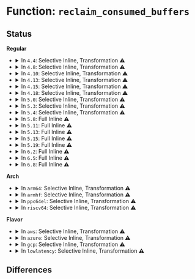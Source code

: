 # Function: <code>reclaim_consumed_buffers</code>

## Status
<b>Regular</b>
<ul>
<li>
<details>
<summary>In <code>4.4</code>: Selective Inline, Transformation ⚠️</summary>

**Collision:** Unique Static

**Inline:** Selective

**Transformation:** True

**Instances:**

```
In drivers/char/virtio_console.c (ffffffff81516b30)
Location: drivers/char/virtio_console.c:600
Inline: True
Inline callers:
  - drivers/char/virtio_console.c:__send_to_port
  - drivers/char/virtio_console.c:port_fops_release
  - drivers/char/virtio_console.c:remove_port_data
  - drivers/char/virtio_console.c:port_fops_open
Direct callers:
  - drivers/char/virtio_console.c:__send_to_port
  - drivers/char/virtio_console.c:port_fops_release
  - drivers/char/virtio_console.c:remove_port_data
  - drivers/char/virtio_console.c:port_fops_open
```
**Symbols:**

```
ffffffff81516b30-ffffffff81516b90: reclaim_consumed_buffers.part.18 (STB_LOCAL)
```
</details>
</li>
<li>
<details>
<summary>In <code>4.8</code>: Selective Inline, Transformation ⚠️</summary>

**Collision:** Unique Static

**Inline:** Selective

**Transformation:** True

**Instances:**

```
In drivers/char/virtio_console.c (ffffffff8156aa6d)
Location: drivers/char/virtio_console.c:607
Inline: True
Inline callers:
  - drivers/char/virtio_console.c:remove_port_data
  - drivers/char/virtio_console.c:port_fops_open
  - drivers/char/virtio_console.c:port_fops_release
  - drivers/char/virtio_console.c:__send_to_port
Direct callers:
  - drivers/char/virtio_console.c:remove_port_data
  - drivers/char/virtio_console.c:port_fops_open
  - drivers/char/virtio_console.c:port_fops_release
  - drivers/char/virtio_console.c:__send_to_port
```
**Symbols:**

```
ffffffff815697d0-ffffffff81569830: reclaim_consumed_buffers.part.21 (STB_LOCAL)
```
</details>
</li>
<li>
<details>
<summary>In <code>4.10</code>: Selective Inline, Transformation ⚠️</summary>

**Collision:** Unique Static

**Inline:** Selective

**Transformation:** True

**Instances:**

```
In drivers/char/virtio_console.c (ffffffff815971bb)
Location: drivers/char/virtio_console.c:606
Inline: True
Inline callers:
  - drivers/char/virtio_console.c:remove_port_data
  - drivers/char/virtio_console.c:port_fops_open
  - drivers/char/virtio_console.c:port_fops_release
  - drivers/char/virtio_console.c:__send_to_port
Direct callers:
  - drivers/char/virtio_console.c:remove_port_data
  - drivers/char/virtio_console.c:port_fops_open
  - drivers/char/virtio_console.c:port_fops_release
  - drivers/char/virtio_console.c:__send_to_port
```
**Symbols:**

```
ffffffff81595f10-ffffffff81595f70: reclaim_consumed_buffers.part.23 (STB_LOCAL)
```
</details>
</li>
<li>
<details>
<summary>In <code>4.13</code>: Selective Inline, Transformation ⚠️</summary>

**Collision:** Unique Static

**Inline:** Selective

**Transformation:** True

**Instances:**

```
In drivers/char/virtio_console.c (ffffffff815ab1ab)
Location: drivers/char/virtio_console.c:606
Inline: True
Inline callers:
  - drivers/char/virtio_console.c:remove_port_data
  - drivers/char/virtio_console.c:port_fops_open
  - drivers/char/virtio_console.c:port_fops_release
  - drivers/char/virtio_console.c:__send_to_port
Direct callers:
  - drivers/char/virtio_console.c:remove_port_data
  - drivers/char/virtio_console.c:port_fops_open
  - drivers/char/virtio_console.c:port_fops_release
  - drivers/char/virtio_console.c:__send_to_port
```
**Symbols:**

```
ffffffff815a9cb0-ffffffff815a9d10: reclaim_consumed_buffers.part.21 (STB_LOCAL)
```
</details>
</li>
<li>
<details>
<summary>In <code>4.15</code>: Selective Inline, Transformation ⚠️</summary>

**Collision:** Unique Static

**Inline:** Selective

**Transformation:** True

**Instances:**

```
In drivers/char/virtio_console.c (ffffffff81611b3b)
Location: drivers/char/virtio_console.c:603
Inline: True
Inline callers:
  - drivers/char/virtio_console.c:remove_port_data
  - drivers/char/virtio_console.c:port_fops_open
  - drivers/char/virtio_console.c:port_fops_release
  - drivers/char/virtio_console.c:__send_to_port
Direct callers:
  - drivers/char/virtio_console.c:remove_port_data
  - drivers/char/virtio_console.c:port_fops_open
  - drivers/char/virtio_console.c:port_fops_release
  - drivers/char/virtio_console.c:__send_to_port
```
**Symbols:**

```
ffffffff81610610-ffffffff81610670: reclaim_consumed_buffers.part.21 (STB_LOCAL)
```
</details>
</li>
<li>
<details>
<summary>In <code>4.18</code>: Selective Inline, Transformation ⚠️</summary>

**Collision:** Unique Static

**Inline:** Selective

**Transformation:** True

**Instances:**

```
In drivers/char/virtio_console.c (ffffffff8164b710)
Location: drivers/char/virtio_console.c:602
Inline: True
Inline callers:
  - drivers/char/virtio_console.c:remove_port_data
  - drivers/char/virtio_console.c:port_fops_open
  - drivers/char/virtio_console.c:port_fops_release
  - drivers/char/virtio_console.c:__send_to_port
Direct callers:
  - drivers/char/virtio_console.c:remove_port_data
  - drivers/char/virtio_console.c:port_fops_open
  - drivers/char/virtio_console.c:port_fops_release
  - drivers/char/virtio_console.c:__send_to_port
```
**Symbols:**

```
ffffffff8164a100-ffffffff8164a160: reclaim_consumed_buffers.part.24 (STB_LOCAL)
```
</details>
</li>
<li>
<details>
<summary>In <code>5.0</code>: Selective Inline, Transformation ⚠️</summary>

**Collision:** Unique Static

**Inline:** Selective

**Transformation:** True

**Instances:**

```
In drivers/char/virtio_console.c (ffffffff81669790)
Location: drivers/char/virtio_console.c:602
Inline: True
Inline callers:
  - drivers/char/virtio_console.c:remove_port_data
  - drivers/char/virtio_console.c:port_fops_open
  - drivers/char/virtio_console.c:port_fops_release
  - drivers/char/virtio_console.c:__send_to_port
Direct callers:
  - drivers/char/virtio_console.c:remove_port_data
  - drivers/char/virtio_console.c:port_fops_open
  - drivers/char/virtio_console.c:port_fops_release
  - drivers/char/virtio_console.c:__send_to_port
```
**Symbols:**

```
ffffffff816684f0-ffffffff81668550: reclaim_consumed_buffers.part.21 (STB_LOCAL)
```
</details>
</li>
<li>
<details>
<summary>In <code>5.3</code>: Selective Inline, Transformation ⚠️</summary>

**Collision:** Unique Static

**Inline:** Selective

**Transformation:** True

**Instances:**

```
In drivers/char/virtio_console.c (ffffffff8169ee92)
Location: drivers/char/virtio_console.c:589
Inline: True
Inline callers:
  - drivers/char/virtio_console.c:remove_port_data
  - drivers/char/virtio_console.c:port_fops_open
  - drivers/char/virtio_console.c:port_fops_release
  - drivers/char/virtio_console.c:__send_to_port
Direct callers:
  - drivers/char/virtio_console.c:remove_port_data
  - drivers/char/virtio_console.c:port_fops_open
  - drivers/char/virtio_console.c:port_fops_release
  - drivers/char/virtio_console.c:__send_to_port
```
**Symbols:**

```
ffffffff8169df70-ffffffff8169dfd0: reclaim_consumed_buffers.part.0 (STB_LOCAL)
```
</details>
</li>
<li>
<details>
<summary>In <code>5.4</code>: Selective Inline, Transformation ⚠️</summary>

**Collision:** Unique Static

**Inline:** Selective

**Transformation:** True

**Instances:**

```
In drivers/char/virtio_console.c (ffffffff816c1c22)
Location: drivers/char/virtio_console.c:589
Inline: True
Inline callers:
  - drivers/char/virtio_console.c:remove_port_data
  - drivers/char/virtio_console.c:port_fops_open
  - drivers/char/virtio_console.c:port_fops_release
  - drivers/char/virtio_console.c:__send_to_port
Direct callers:
  - drivers/char/virtio_console.c:remove_port_data
  - drivers/char/virtio_console.c:port_fops_open
  - drivers/char/virtio_console.c:port_fops_release
  - drivers/char/virtio_console.c:__send_to_port
```
**Symbols:**

```
ffffffff816c0ce0-ffffffff816c0d40: reclaim_consumed_buffers.part.0 (STB_LOCAL)
```
</details>
</li>
<li>
<details>
<summary>In <code>5.8</code>: Full Inline ⚠️</summary>

**Collision:** Unique Static

**Inline:** Full

**Transformation:** False

**Instances:**

```
In drivers/char/virtio_console.c (ffffffff81775d63)
Location: drivers/char/virtio_console.c:589
Inline: True
Inline callers:
  - drivers/char/virtio_console.c:remove_port_data
  - drivers/char/virtio_console.c:remove_port_data
  - drivers/char/virtio_console.c:port_fops_open
  - drivers/char/virtio_console.c:port_fops_open
  - drivers/char/virtio_console.c:port_fops_release
  - drivers/char/virtio_console.c:port_fops_release
  - drivers/char/virtio_console.c:port_fops_poll
  - drivers/char/virtio_console.c:port_fops_poll
  - drivers/char/virtio_console.c:wait_port_writable
  - drivers/char/virtio_console.c:wait_port_writable
  - drivers/char/virtio_console.c:wait_port_writable
  - drivers/char/virtio_console.c:wait_port_writable
  - drivers/char/virtio_console.c:wait_port_writable
  - drivers/char/virtio_console.c:wait_port_writable
  - drivers/char/virtio_console.c:__send_to_port
  - drivers/char/virtio_console.c:__send_to_port
```
</details>
</li>
<li>
<details>
<summary>In <code>5.11</code>: Full Inline ⚠️</summary>

**Collision:** Unique Static

**Inline:** Full

**Transformation:** False

**Instances:**

```
In drivers/char/virtio_console.c (ffffffff81790a93)
Location: drivers/char/virtio_console.c:589
Inline: True
Inline callers:
  - drivers/char/virtio_console.c:remove_port_data
  - drivers/char/virtio_console.c:remove_port_data
  - drivers/char/virtio_console.c:port_fops_open
  - drivers/char/virtio_console.c:port_fops_open
  - drivers/char/virtio_console.c:port_fops_release
  - drivers/char/virtio_console.c:port_fops_release
  - drivers/char/virtio_console.c:port_fops_poll
  - drivers/char/virtio_console.c:port_fops_poll
  - drivers/char/virtio_console.c:wait_port_writable
  - drivers/char/virtio_console.c:wait_port_writable
  - drivers/char/virtio_console.c:wait_port_writable
  - drivers/char/virtio_console.c:wait_port_writable
  - drivers/char/virtio_console.c:wait_port_writable
  - drivers/char/virtio_console.c:wait_port_writable
  - drivers/char/virtio_console.c:__send_to_port
  - drivers/char/virtio_console.c:__send_to_port
```
</details>
</li>
<li>
<details>
<summary>In <code>5.13</code>: Full Inline ⚠️</summary>

**Collision:** Unique Static

**Inline:** Full

**Transformation:** False

**Instances:**

```
In drivers/char/virtio_console.c (ffffffff81773873)
Location: drivers/char/virtio_console.c:589
Inline: True
Inline callers:
  - drivers/char/virtio_console.c:remove_port_data
  - drivers/char/virtio_console.c:remove_port_data
  - drivers/char/virtio_console.c:port_fops_open
  - drivers/char/virtio_console.c:port_fops_open
  - drivers/char/virtio_console.c:port_fops_release
  - drivers/char/virtio_console.c:port_fops_release
  - drivers/char/virtio_console.c:port_fops_poll
  - drivers/char/virtio_console.c:port_fops_poll
  - drivers/char/virtio_console.c:wait_port_writable
  - drivers/char/virtio_console.c:wait_port_writable
  - drivers/char/virtio_console.c:wait_port_writable
  - drivers/char/virtio_console.c:wait_port_writable
  - drivers/char/virtio_console.c:wait_port_writable
  - drivers/char/virtio_console.c:wait_port_writable
  - drivers/char/virtio_console.c:__send_to_port
  - drivers/char/virtio_console.c:__send_to_port
```
</details>
</li>
<li>
<details>
<summary>In <code>5.15</code>: Full Inline ⚠️</summary>

**Collision:** Unique Static

**Inline:** Full

**Transformation:** False

**Instances:**

```
In drivers/char/virtio_console.c (ffffffff817f96b3)
Location: drivers/char/virtio_console.c:589
Inline: True
Inline callers:
  - drivers/char/virtio_console.c:remove_port_data
  - drivers/char/virtio_console.c:remove_port_data
  - drivers/char/virtio_console.c:port_fops_open
  - drivers/char/virtio_console.c:port_fops_open
  - drivers/char/virtio_console.c:port_fops_release
  - drivers/char/virtio_console.c:port_fops_release
  - drivers/char/virtio_console.c:__send_to_port
  - drivers/char/virtio_console.c:__send_to_port
```
</details>
</li>
<li>
<details>
<summary>In <code>5.19</code>: Full Inline ⚠️</summary>

**Collision:** Unique Static

**Inline:** Full

**Transformation:** False

**Instances:**

```
In drivers/char/virtio_console.c (ffffffff81937e16)
Location: drivers/char/virtio_console.c:590
Inline: True
Inline callers:
  - drivers/char/virtio_console.c:virtcons_freeze
  - drivers/char/virtio_console.c:unplug_port
  - drivers/char/virtio_console.c:port_fops_open
  - drivers/char/virtio_console.c:port_fops_release
  - drivers/char/virtio_console.c:__send_to_port
```
</details>
</li>
<li>
<details>
<summary>In <code>6.2</code>: Full Inline ⚠️</summary>

**Collision:** Unique Static

**Inline:** Full

**Transformation:** False

**Instances:**

```
In drivers/char/virtio_console.c (ffffffff81a97ad6)
Location: drivers/char/virtio_console.c:582
Inline: True
Inline callers:
  - drivers/char/virtio_console.c:virtcons_freeze
  - drivers/char/virtio_console.c:unplug_port
  - drivers/char/virtio_console.c:port_fops_open
  - drivers/char/virtio_console.c:port_fops_release
  - drivers/char/virtio_console.c:__send_to_port
```
</details>
</li>
<li>
<details>
<summary>In <code>6.5</code>: Full Inline ⚠️</summary>

**Collision:** Unique Static

**Inline:** Full

**Transformation:** False

**Instances:**

```
In drivers/char/virtio_console.c (ffffffff81ae32e6)
Location: drivers/char/virtio_console.c:583
Inline: True
Inline callers:
  - drivers/char/virtio_console.c:virtcons_freeze
  - drivers/char/virtio_console.c:unplug_port
  - drivers/char/virtio_console.c:port_fops_open
  - drivers/char/virtio_console.c:port_fops_release
  - drivers/char/virtio_console.c:__send_to_port
```
</details>
</li>
<li>
<details>
<summary>In <code>6.8</code>: Full Inline ⚠️</summary>

**Collision:** Unique Static

**Inline:** Full

**Transformation:** False

**Instances:**

```
In drivers/char/virtio_console.c (ffffffff81b366a6)
Location: drivers/char/virtio_console.c:580
Inline: True
Inline callers:
  - drivers/char/virtio_console.c:virtcons_freeze
  - drivers/char/virtio_console.c:unplug_port
  - drivers/char/virtio_console.c:port_fops_open
  - drivers/char/virtio_console.c:port_fops_release
  - drivers/char/virtio_console.c:__send_to_port
```
</details>
</li>
</ul>
<b>Arch</b>
<ul>
<li>
<details>
<summary>In <code>arm64</code>: Selective Inline, Transformation ⚠️</summary>

**Collision:** Unique Static

**Inline:** Selective

**Transformation:** True

**Instances:**

```
In drivers/char/virtio_console.c (ffff8000108b47d8)
Location: drivers/char/virtio_console.c:589
Inline: True
Inline callers:
  - drivers/char/virtio_console.c:remove_port_data
  - drivers/char/virtio_console.c:port_fops_open
  - drivers/char/virtio_console.c:port_fops_release
  - drivers/char/virtio_console.c:__send_to_port
Direct callers:
  - drivers/char/virtio_console.c:remove_port_data
  - drivers/char/virtio_console.c:port_fops_open
  - drivers/char/virtio_console.c:port_fops_release
  - drivers/char/virtio_console.c:__send_to_port
```
**Symbols:**

```
ffff8000108b3980-ffff8000108b39ec: reclaim_consumed_buffers.part.0 (STB_LOCAL)
```
</details>
</li>
<li>
<details>
<summary>In <code>armhf</code>: Selective Inline, Transformation ⚠️</summary>

**Collision:** Unique Static

**Inline:** Selective

**Transformation:** True

**Instances:**

```
In drivers/char/virtio_console.c (c09adc84)
Location: drivers/char/virtio_console.c:589
Inline: True
Inline callers:
  - drivers/char/virtio_console.c:remove_port_data
  - drivers/char/virtio_console.c:port_fops_open
  - drivers/char/virtio_console.c:port_fops_release
  - drivers/char/virtio_console.c:__send_to_port
Direct callers:
  - drivers/char/virtio_console.c:remove_port_data
  - drivers/char/virtio_console.c:port_fops_open
  - drivers/char/virtio_console.c:port_fops_release
  - drivers/char/virtio_console.c:__send_to_port
```
**Symbols:**

```
c09ad974-c09ad9f0: reclaim_consumed_buffers.part.0 (STB_LOCAL)
```
</details>
</li>
<li>
<details>
<summary>In <code>ppc64el</code>: Selective Inline, Transformation ⚠️</summary>

**Collision:** Unique Static

**Inline:** Selective

**Transformation:** True

**Instances:**

```
In drivers/char/virtio_console.c (c00000000094d908)
Location: drivers/char/virtio_console.c:589
Inline: True
Inline callers:
  - drivers/char/virtio_console.c:remove_port_data
  - drivers/char/virtio_console.c:port_fops_open
  - drivers/char/virtio_console.c:port_fops_release
  - drivers/char/virtio_console.c:__send_to_port
Direct callers:
  - drivers/char/virtio_console.c:remove_port_data
  - drivers/char/virtio_console.c:port_fops_open
  - drivers/char/virtio_console.c:port_fops_release
  - drivers/char/virtio_console.c:__send_to_port
```
**Symbols:**

```
c00000000094c120-c00000000094c1b8: reclaim_consumed_buffers.part.0 (STB_LOCAL)
```
</details>
</li>
<li>
<details>
<summary>In <code>riscv64</code>: Selective Inline, Transformation ⚠️</summary>

**Collision:** Unique Static

**Inline:** Selective

**Transformation:** True

**Instances:**

```
In drivers/char/virtio_console.c (ffffffe00056668e)
Location: drivers/char/virtio_console.c:589
Inline: True
Inline callers:
  - drivers/char/virtio_console.c:unplug_port
  - drivers/char/virtio_console.c:port_fops_open
  - drivers/char/virtio_console.c:port_fops_release
  - drivers/char/virtio_console.c:__send_to_port
Direct callers:
  - drivers/char/virtio_console.c:unplug_port
  - drivers/char/virtio_console.c:port_fops_open
  - drivers/char/virtio_console.c:port_fops_release
  - drivers/char/virtio_console.c:__send_to_port
```
**Symbols:**

```
ffffffe000565098-ffffffe0005650d6: reclaim_consumed_buffers.part.0 (STB_LOCAL)
```
</details>
</li>
</ul>
<b>Flavor</b>
<ul>
<li>
<details>
<summary>In <code>aws</code>: Selective Inline, Transformation ⚠️</summary>

**Collision:** Unique Static

**Inline:** Selective

**Transformation:** True

**Instances:**

```
In drivers/char/virtio_console.c (ffffffff81687672)
Location: drivers/char/virtio_console.c:589
Inline: True
Inline callers:
  - drivers/char/virtio_console.c:remove_port_data
  - drivers/char/virtio_console.c:port_fops_open
  - drivers/char/virtio_console.c:port_fops_release
  - drivers/char/virtio_console.c:__send_to_port
Direct callers:
  - drivers/char/virtio_console.c:remove_port_data
  - drivers/char/virtio_console.c:port_fops_open
  - drivers/char/virtio_console.c:port_fops_release
  - drivers/char/virtio_console.c:__send_to_port
```
**Symbols:**

```
ffffffff81686730-ffffffff81686790: reclaim_consumed_buffers.part.0 (STB_LOCAL)
```
</details>
</li>
<li>
<details>
<summary>In <code>azure</code>: Selective Inline, Transformation ⚠️</summary>

**Collision:** Unique Static

**Inline:** Selective

**Transformation:** True

**Instances:**

```
In drivers/char/virtio_console.c (ffffffff8166525c)
Location: drivers/char/virtio_console.c:589
Inline: True
Inline callers:
  - drivers/char/virtio_console.c:remove_port_data
  - drivers/char/virtio_console.c:port_fops_open
  - drivers/char/virtio_console.c:port_fops_release
  - drivers/char/virtio_console.c:__send_to_port
Direct callers:
  - drivers/char/virtio_console.c:remove_port_data
  - drivers/char/virtio_console.c:port_fops_open
  - drivers/char/virtio_console.c:port_fops_release
  - drivers/char/virtio_console.c:__send_to_port
```
**Symbols:**

```
ffffffff81664600-ffffffff8166465e: reclaim_consumed_buffers.part.0 (STB_LOCAL)
```
</details>
</li>
<li>
<details>
<summary>In <code>gcp</code>: Selective Inline, Transformation ⚠️</summary>

**Collision:** Unique Static

**Inline:** Selective

**Transformation:** True

**Instances:**

```
In drivers/char/virtio_console.c (ffffffff816b59b2)
Location: drivers/char/virtio_console.c:589
Inline: True
Inline callers:
  - drivers/char/virtio_console.c:remove_port_data
  - drivers/char/virtio_console.c:port_fops_open
  - drivers/char/virtio_console.c:port_fops_release
  - drivers/char/virtio_console.c:__send_to_port
Direct callers:
  - drivers/char/virtio_console.c:remove_port_data
  - drivers/char/virtio_console.c:port_fops_open
  - drivers/char/virtio_console.c:port_fops_release
  - drivers/char/virtio_console.c:__send_to_port
```
**Symbols:**

```
ffffffff816b4d50-ffffffff816b4dae: reclaim_consumed_buffers.part.0 (STB_LOCAL)
```
</details>
</li>
<li>
<details>
<summary>In <code>lowlatency</code>: Selective Inline, Transformation ⚠️</summary>

**Collision:** Unique Static

**Inline:** Selective

**Transformation:** True

**Instances:**

```
In drivers/char/virtio_console.c (ffffffff816cf2f9)
Location: drivers/char/virtio_console.c:589
Inline: True
Inline callers:
  - drivers/char/virtio_console.c:remove_port_data
  - drivers/char/virtio_console.c:port_fops_open
  - drivers/char/virtio_console.c:port_fops_release
  - drivers/char/virtio_console.c:__send_to_port
Direct callers:
  - drivers/char/virtio_console.c:remove_port_data
  - drivers/char/virtio_console.c:port_fops_open
  - drivers/char/virtio_console.c:port_fops_release
  - drivers/char/virtio_console.c:__send_to_port
```
**Symbols:**

```
ffffffff816cf080-ffffffff816cf0e0: reclaim_consumed_buffers.part.0 (STB_LOCAL)
```
</details>
</li>
</ul>

## Differences
